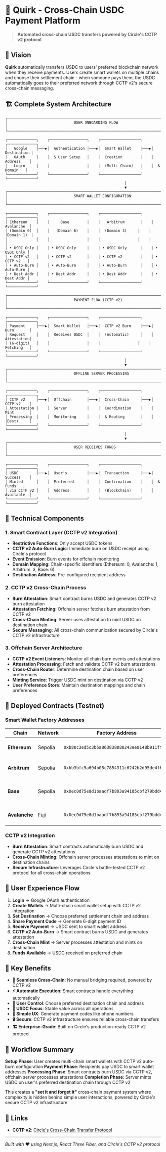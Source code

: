 # 🔄 Quirk - Cross-Chain USDC Payment Platform

> **Automated cross-chain USDC transfers powered by Circle's CCTP v2 protocol**

## 🎯 **Vision**

**Quirk** automatically transfers USDC to users' preferred blockchain network when they receive payments. Users create smart wallets on multiple chains and choose their settlement chain - when someone pays them, the USDC automatically goes to their preferred network through CCTP v2's secure cross-chain messaging.

## 🏗️ **Complete System Architecture**

```
┌─────────────────────────────────────────────────────────────────────────────────┐
│                              USER ONBOARDING FLOW                              │
└─────────────────────────────────────────────────────────────────────────────────┘

┌─────────────┐    ┌─────────────────┐    ┌──────────────────┐    ┌─────────────┐
│   Google    │───▶│  Authentication │───▶│  Smart Wallet    │───▶│ Destination │
│   OAuth     │    │  & User Setup   │    │  Creation        │    │  Address    │
│   Login     │    │                 │    │  (Multi-Chain)   │    │  & Domain   │
└─────────────┘    └─────────────────┘    └──────────────────┘    └─────────────┘
                                                      │
                                                      ▼
┌─────────────────────────────────────────────────────────────────────────────────┐
│                              SMART WALLET CONFIGURATION                        │
└─────────────────────────────────────────────────────────────────────────────────┘

┌─────────────┐    ┌─────────────────┐    ┌──────────────────┐    ┌─────────────┐
│ Ethereum    │    │     Base        │    │   Arbitrum       │    │  Avalanche  │
│ (Domain 0)  │    │   (Domain 6)    │    │  (Domain 3)     │    │ (Domain 1)  │
│             │    │                 │    │                 │    │             │
│ • USDC Only │    │ • USDC Only     │    │ • USDC Only      │    │ • USDC Only │
│ • CCTP v2   │    │ • CCTP v2       │    │ • CCTP v2        │    │ • CCTP v2   │
│ • Auto-Burn │    │ • Auto-Burn     │    │ • Auto-Burn      │    │ • Auto-Burn │
│ • Dest Addr │    │ • Dest Addr     │    │ • Dest Addr      │    │ • Dest Addr │
└─────────────┘    └─────────────────┘    └──────────────────┘    └─────────────┘

┌─────────────────────────────────────────────────────────────────────────────────┐
│                              PAYMENT FLOW (CCTP v2)                           │
└─────────────────────────────────────────────────────────────────────────────────┘

┌─────────────┐    ┌─────────────────┐    ┌──────────────────┐    ┌─────────────┐
│ Payment     │───▶│  Smart Wallet   │───▶│  CCTP v2 Burn    │───▶│  Burn       │
│ Request     │    │  Receives USDC  │    │  (Automatic)     │    │  Attestation│
│ (6-digit)   │    │                 │    │                 │    │  Fetching   │
└─────────────┘    └─────────────────┘    └──────────────────┘    └─────────────┘
                                                      │
                                                      ▼
┌─────────────────────────────────────────────────────────────────────────────────┐
│                              OFFLINE SERVER PROCESSING                         │
└─────────────────────────────────────────────────────────────────────────────────┘

┌─────────────┐    ┌─────────────────┐    ┌──────────────────┐    ┌─────────────┐
│ CCTP v2     │───▶│  Offchain       │───▶│  Cross-Chain     │───▶│  CCTP v2    │
│ Attestation │    │  Server         │    │  Coordination    │    │  Mint       │
│ Processing  │    │  Monitoring     │    │  & Routing       │    │  (Dest)     │
└─────────────┘    └─────────────────┘    └──────────────────┘    └─────────────┘
                                                      │
                                                      ▼
┌─────────────────────────────────────────────────────────────────────────────────┐
│                              USER RECEIVES FUNDS                               │
└─────────────────────────────────────────────────────────────────────────────────┘

┌─────────────┐    ┌─────────────────┐    ┌──────────────────┐    ┌─────────────┐
│ USDC        │───▶│  User's         │───▶│  Transaction     │───▶│  Success    │
│ Minted      │    │  Preferred      │    │  Confirmation    │    │  & Funds   │
│ via CCTP v2 │    │  Address        │    │  (Blockchain)    │    │  Available  │
└─────────────┘    └─────────────────┘    └──────────────────┘    └─────────────┘
```

## 🔧 **Technical Components**

### **1. Smart Contract Layer (CCTP v2 Integration)**
- **Restrictive Functions**: Only accept USDC tokens
- **CCTP v2 Auto-Burn Logic**: Immediate burn on USDC receipt using Circle's protocol
- **Event Emission**: Burn events for offchain monitoring
- **Domain Mapping**: Chain-specific identifiers (Ethereum: 0, Avalanche: 1, Arbitrum: 3, Base: 6)
- **Destination Address**: Pre-configured recipient address

### **2. CCTP v2 Cross-Chain Process**
- **Burn Attestation**: Smart contract burns USDC and generates CCTP v2 burn attestation
- **Attestation Fetching**: Offchain server fetches burn attestation from CCTP v2
- **Cross-Chain Minting**: Server uses attestation to mint USDC on destination chain
- **Secure Messaging**: All cross-chain communication secured by Circle's CCTP v2 infrastructure

### **3. Offchain Server Architecture**
- **CCTP v2 Event Listeners**: Monitor all chain burn events and attestations
- **Attestation Processing**: Fetch and validate CCTP v2 burn attestations
- **Cross-Chain Router**: Determine destination chain based on user preferences
- **Minting Service**: Trigger USDC mint on destination via CCTP v2
- **User Preference Store**: Maintain destination mappings and chain preferences

## 🚀 **Deployed Contracts (Testnet)**

### **Smart Wallet Factory Addresses**

| Chain | Network | Factory Address | Explorer |
|-------|---------|-----------------|----------|
| **Ethereum** | Sepolia | `0xb80c3ed5c3b5a863838080243ee0148b911ff19d` | [View on Sepolia Etherscan](https://sepolia.etherscan.io/address/0xb80c3ed5c3b5a863838080243ee0148b911ff19d) |
| **Arbitrum** | Sepolia | `0xbb3bfc5a694b08c7854311c6242b2d95de4f66d8` | [View on Sepolia Arbiscan](https://sepolia.arbiscan.io/address/0xbb3bfc5a694b08c7854311c6242b2d95de4f66d8) |
| **Base** | Sepolia | `0x0ec0d75e8d1baadf7b893a94185cbf279bdd4ad7` | [View on Base Sepolia Explorer](https://sepolia.basescan.org/address/0x0ec0d75e8d1baadf7b893a94185cbf279bdd4ad7) |
| **Avalanche** | Fuji | `0x0ec0d75e8d1baadf7b893a94185cbf279bdd4ad7` | [View on Fuji Snowtrace](https://testnet.snowtrace.io/address/0x0ec0d75e8d1baadf7b893a94185cbf279bdd4ad7) |

### **CCTP v2 Integration**
- **Burn Attestation**: Smart contracts automatically burn USDC and generate CCTP v2 attestations
- **Cross-Chain Minting**: Offchain server processes attestations to mint on destination chains
- **Secure Infrastructure**: Leverages Circle's battle-tested CCTP v2 protocol for all cross-chain operations

## 📱 **User Experience Flow**

1. **Login** → Google OAuth authentication
2. **Create Wallets** → Multi-chain smart wallet setup with CCTP v2 integration
3. **Set Destination** → Choose preferred settlement chain and address
4. **Share Payment Code** → Generate 6-digit payment ID
5. **Receive Payment** → USDC sent to smart wallet address
6. **CCTP v2 Auto-Burn** → Smart contract burns USDC and generates attestation
7. **Cross-Chain Mint** → Server processes attestation and mints on destination
8. **Funds Available** → USDC received on preferred chain

## 🎯 **Key Benefits**

- **🔄 Seamless Cross-Chain**: No manual bridging required, powered by CCTP v2
- **⚡ Automatic Execution**: Smart contracts handle everything automatically
- **🎯 User Control**: Choose preferred destination chain and address
- **💎 USDC Focus**: Stable value across all operations
- **📱 Simple UX**: Generate payment codes like phone numbers
- **🔒 Secure**: CCTP v2 infrastructure ensures reliable cross-chain transfers
- **🏗️ Enterprise-Grade**: Built on Circle's production-ready CCTP v2 protocol

## 🚀 **Workflow Summary**

**Setup Phase**: User creates multi-chain smart wallets with CCTP v2 auto-burn configuration
**Payment Phase**: Recipients pay USDC to smart wallet addresses
**Processing Phase**: Smart contracts burn USDC via CCTP v2, offchain server processes attestations
**Completion Phase**: Server mints USDC on user's preferred destination chain through CCTP v2

This creates a **"set it and forget it"** cross-chain payment system where complexity is hidden behind simple user interactions, powered by Circle's secure CCTP v2 infrastructure.

## 🔗 **Links**


- **CCTP v2**: [Circle's Cross-Chain Transfer Protocol](https://developers.circle.com/developer-docs/cctp)

---

*Built with ❤️ using Next.js, React Three Fiber, and Circle's CCTP v2 protocol*
